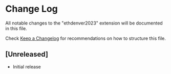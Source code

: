 # Change Log

All notable changes to the "ethdenver2023" extension will be documented in this file.

Check [Keep a Changelog](http://keepachangelog.com/) for recommendations on how to structure this file.

## [Unreleased]

- Initial release

